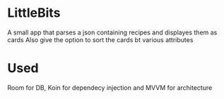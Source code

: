 # LittleBits
A small app that parses a json containing recipes and displayes them as cards
Also give the option to sort the cards bt various attributes

# Used
Room for DB, 
Koin for dependecy injection and 
MVVM for architecture 
